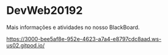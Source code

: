 # DevWeb20192

Mais informações e atividades no nosso BlackBoard.

https://3000-bee5af8e-952e-4623-a7a4-e8797cdc8aad.ws-us02.gitpod.io/
